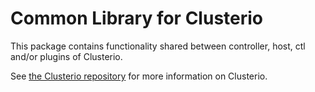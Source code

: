 # Common Library for Clusterio

This package contains functionality shared between controller, host, ctl and/or plugins of Clusterio.

See [the Clusterio repository](https://github.com/clusterio/clusterio) for more information on Clusterio.
